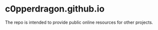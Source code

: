 # c0pperdragon.github.io
The repo is intended to provide public online resources for other projects.
